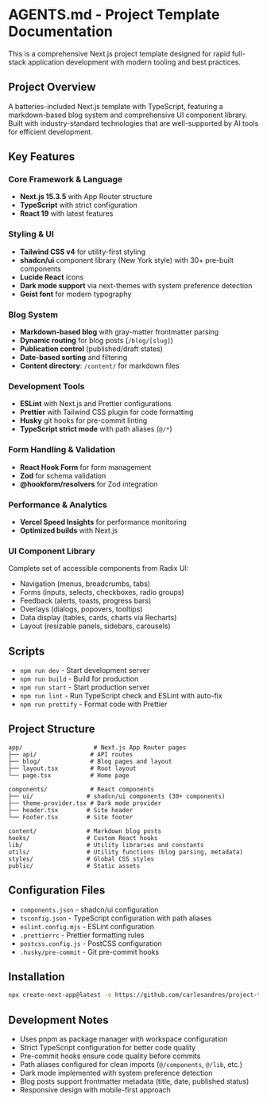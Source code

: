 # AGENTS.md - Project Template Documentation

This is a comprehensive Next.js project template designed for rapid full-stack application development with modern tooling and best practices.

## Project Overview

A batteries-included Next.js template with TypeScript, featuring a markdown-based blog system and comprehensive UI component library. Built with industry-standard technologies that are well-supported by AI tools for efficient development.

## Key Features

### Core Framework & Language
- **Next.js 15.3.5** with App Router structure
- **TypeScript** with strict configuration
- **React 19** with latest features

### Styling & UI
- **Tailwind CSS v4** for utility-first styling
- **shadcn/ui** component library (New York style) with 30+ pre-built components
- **Lucide React** icons
- **Dark mode support** via next-themes with system preference detection
- **Geist font** for modern typography

### Blog System
- **Markdown-based blog** with gray-matter frontmatter parsing
- **Dynamic routing** for blog posts (`/blog/[slug]`)
- **Publication control** (published/draft states)
- **Date-based sorting** and filtering
- **Content directory**: `/content/` for markdown files

### Development Tools
- **ESLint** with Next.js and Prettier configurations
- **Prettier** with Tailwind CSS plugin for code formatting
- **Husky** git hooks for pre-commit linting
- **TypeScript strict mode** with path aliases (`@/*`)

### Form Handling & Validation
- **React Hook Form** for form management
- **Zod** for schema validation
- **@hookform/resolvers** for Zod integration

### Performance & Analytics
- **Vercel Speed Insights** for performance monitoring
- **Optimized builds** with Next.js

### UI Component Library
Complete set of accessible components from Radix UI:
- Navigation (menus, breadcrumbs, tabs)
- Forms (inputs, selects, checkboxes, radio groups)
- Feedback (alerts, toasts, progress bars)
- Overlays (dialogs, popovers, tooltips)
- Data display (tables, cards, charts via Recharts)
- Layout (resizable panels, sidebars, carousels)

## Scripts

- `npm run dev` - Start development server
- `npm run build` - Build for production
- `npm run start` - Start production server
- `npm run lint` - Run TypeScript check and ESLint with auto-fix
- `npm run prettify` - Format code with Prettier

## Project Structure

```
app/                    # Next.js App Router pages
├── api/               # API routes
├── blog/              # Blog pages and layout
├── layout.tsx         # Root layout
└── page.tsx           # Home page

components/            # React components
├── ui/               # shadcn/ui components (30+ components)
├── theme-provider.tsx # Dark mode provider
├── header.tsx        # Site header
└── Footer.tsx        # Site footer

content/              # Markdown blog posts
hooks/                # Custom React hooks
lib/                  # Utility libraries and constants
utils/                # Utility functions (blog parsing, metadata)
styles/               # Global CSS styles
public/               # Static assets
```

## Configuration Files

- `components.json` - shadcn/ui configuration
- `tsconfig.json` - TypeScript configuration with path aliases
- `eslint.config.mjs` - ESLint configuration
- `.prettierrc` - Prettier formatting rules
- `postcss.config.js` - PostCSS configuration
- `.husky/pre-commit` - Git pre-commit hooks

## Installation

```bash
npx create-next-app@latest -e https://github.com/carlesandres/project-template
```

## Development Notes

- Uses pnpm as package manager with workspace configuration
- Strict TypeScript configuration for better code quality
- Pre-commit hooks ensure code quality before commits
- Path aliases configured for clean imports (`@/components`, `@/lib`, etc.)
- Dark mode implemented with system preference detection
- Blog posts support frontmatter metadata (title, date, published status)
- Responsive design with mobile-first approach